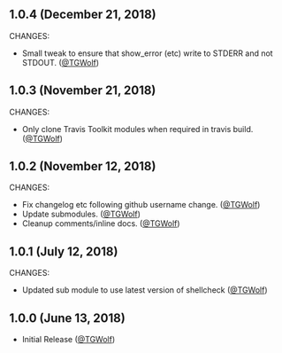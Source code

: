 ## 1.0.4 (December 21, 2018)

CHANGES: 

* Small tweak to ensure that show_error (etc) write to STDERR and not STDOUT. ([@TGWolf][])

## 1.0.3 (November 21, 2018)

CHANGES:

* Only clone Travis Toolkit modules when required in travis build. ([@TGWolf][])

## 1.0.2 (November 12, 2018)

CHANGES:

* Fix changelog etc following github username change. ([@TGWolf][])
* Update submodules. ([@TGWolf][])
* Cleanup comments/inline docs. ([@TGWolf][])

## 1.0.1 (July 12, 2018)

CHANGES:

* Updated sub module to use latest version of shellcheck ([@TGWolf][])

## 1.0.0 (June 13, 2018)

* Initial Release ([@TGWolf][])

[@TGWolf]: https://github.com/TGWolf
